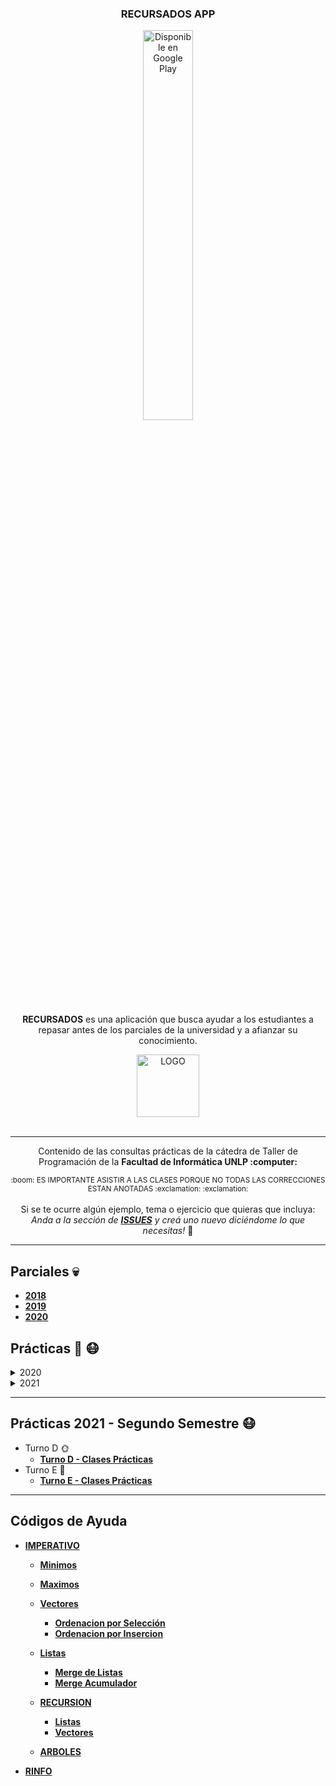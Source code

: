 <div>
<h3 align="center">RECURSADOS APP</h3>
  
<div align="center"><a href='https://play.google.com/store/apps/details?id=com.copitosystem.recursados'><img width="40%" height="40%" alt='Disponible en Google Play' src='https://play.google.com/intl/en_us/badges/static/images/badges/es-419_badge_web_generic.png'/></a></div>
  
<div align="center">  
  <p>
    <strong>RECURSADOS</strong> es una aplicación que busca ayudar a los estudiantes a repasar antes de los parciales de la universidad y a afianzar su conocimiento.
  </p>
    <div align="CENTER">
      <img style="display: block; margin-left: auto; margin-right: auto;" src="https://i.ibb.co/bPKgrHS/LOGO.png" alt="LOGO" alt="1" alt="1" width="100" height="100" border="0">
    <br/>
</div>
</div>

---

<div align="center">  
  <p Consultas Prácticas Taller de Programación</p>
  <p align="center">
     Contenido de las consultas prácticas de la cátedra de Taller de Programación de la <strong> Facultad de Informática UNLP :computer: </strong>
  </p>
  <sub>
    :boom: ES IMPORTANTE ASISTIR A LAS CLASES PORQUE NO TODAS LAS CORRECCIONES ESTAN ANOTADAS :exclamation: :exclamation:
  </sub>
  <br><br>
 Si se te ocurre algún ejemplo, tema o ejercicio que quieras que incluya: <br> <i>Anda a la sección de <b><a href="https://github.com/OmgCopito95/Taller-de-Programacion/issues">ISSUES</a></b> y creá uno nuevo diciéndome lo que necesitas!</i> 🙂
  <hr>
</div>

## Parciales :skull:
- **[2018](https://github.com/OmgCopito95/Taller-de-Programacion/tree/main/2018/Parciales)**
- **[2019](https://github.com/OmgCopito95/Taller-de-Programacion/tree/main/2019/Parciales)**
- **[2020](https://github.com/OmgCopito95/Taller-de-Programacion/tree/main/2020/Parciales)**

## 

## Prácticas :older_woman: :mask:

<details>
  <summary>2020</summary>
  
  ## Prácticas 2020 
  1. **[Contenido](https://github.com/OmgCopito95/Taller-de-Programacion/tree/main/2020)**
  2. **Prácticas**
      * **[Imperativo](https://github.com/OmgCopito95/Taller-de-Programacion/tree/main/2020/Imperativo)** 
      * **[POO](https://github.com/OmgCopito95/Taller-de-Programacion/tree/main/2020/POO)**
      * **[Concurrente](https://github.com/OmgCopito95/Taller-de-Programacion/tree/main/2020/Concurrente)** 
  3. **Teoría**
      * **[Ejercicios Resueltos De Teoría](https://github.com/OmgCopito95/Taller-de-Programacion/tree/main/2020/Actividades%20de%20Teoria)** 
</details>

<details>
  <summary>2021</summary>
  
  ## Prácticas 2021 - Primer Semestre 
  1. **[Contenido](https://github.com/OmgCopito95/Taller-de-Programacion/tree/main/2021)**
  2. **Prácticas**
      * **[Imperativo](https://github.com/OmgCopito95/Taller-de-Programacion/tree/main/2021/Imperativo)** 
      * **[POO](https://github.com/OmgCopito95/Taller-de-Programacion/tree/main/2021/POO)**
      * **[Concurrente](https://github.com/OmgCopito95/Taller-de-Programacion/tree/main/2021/Concurrente)**
</details>    

---

## Prácticas 2021 - Segundo Semestre :mask:

- Turno D :sun_with_face:
    - **[Turno D - Clases Prácticas](https://github.com/OmgCopito95/Taller-de-Programacion/tree/main/2021/Segundo%20Semestre/Turno%20D%20-%20Aula%205)**
- Turno E :new_moon_with_face:
    - **[Turno E - Clases Prácticas](https://github.com/OmgCopito95/Taller-de-Programacion/tree/main/2021/Segundo%20Semestre/Turno%20E%20-%20Aula%204)**

---

## Códigos de Ayuda

- **[IMPERATIVO](https://github.com/OmgCopito95/Algoritmos-Basicos/tree/master/IMPERATIVO)**

  - **[Minimos](https://github.com/OmgCopito95/Algoritmos-Basicos/tree/master/IMPERATIVO/Minimos)**
  - **[Maximos](https://github.com/OmgCopito95/Algoritmos-Basicos/tree/master/IMPERATIVO/Maximos)**
  - **[Vectores](https://github.com/OmgCopito95/Algoritmos-Basicos/tree/master/IMPERATIVO/VECTORES)**
    - **[Ordenacion por Selección](https://github.com/OmgCopito95/Algoritmos-Basicos/blob/master/IMPERATIVO/VECTORES/ordenacion_seleccion.lpr)**
    - **[Ordenacion por Insercion](https://github.com/OmgCopito95/Algoritmos-Basicos/blob/master/IMPERATIVO/VECTORES/ordenacion_insercion.pas)**
  - **[Listas](https://github.com/OmgCopito95/Algoritmos-Basicos/tree/master/IMPERATIVO/LISTAS)**
    - **[Merge de Listas](https://github.com/OmgCopito95/Algoritmos-Basicos/blob/master/IMPERATIVO/LISTAS/merge_de_listas.pas)**
    - **[Merge Acumulador](https://github.com/OmgCopito95/Algoritmos-Basicos/blob/master/IMPERATIVO/LISTAS/merge_acumulador.pas)**
    
  - **[RECURSION](https://github.com/OmgCopito95/Algoritmos-Basicos/tree/master/IMPERATIVO/RECURSION)**
  
    - **[Listas](https://github.com/OmgCopito95/Algoritmos-Basicos/tree/master/IMPERATIVO/RECURSION/Listas)** 
    - **[Vectores](https://github.com/OmgCopito95/Algoritmos-Basicos/tree/master/IMPERATIVO/RECURSION/Vectores)**
     
  - **[ARBOLES](https://github.com/OmgCopito95/Algoritmos-Basicos/tree/master/IMPERATIVO/ARBOLES)** 
  
- **[RINFO](https://github.com/OmgCopito95/Algoritmos-Basicos/tree/master/RINFO)**


 
